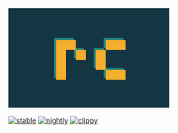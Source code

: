 <img src="rclogo.svg" width="324" height="200">

[![stable](https://github.com/nuxeh/rc/workflows/stable/badge.svg)](https://github.com/nuxeh/rc/actions?query=branch%3Amaster+event%3Apush+workflow%3Astable)
[![nightly](https://github.com/nuxeh/rc/workflows/nightly/badge.svg)](https://github.com/nuxeh/rc/actions?query=branch%3Amaster+event%3Apush+workflow%3Anightly)
[![clippy](https://github.com/nuxeh/rc/workflows/clippy/badge.svg)](https://github.com/nuxeh/rc/actions?query=branch%3Amaster+event%3Apush+workflow%3Aclippy)
